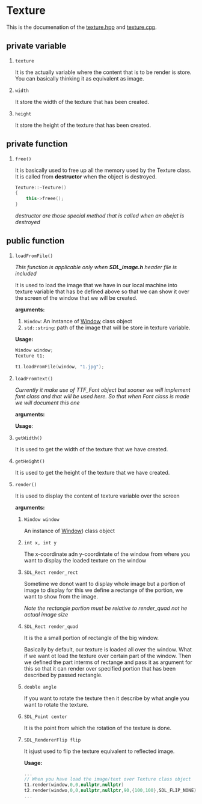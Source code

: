 # Texture

This is the documenation of the [texture.hpp](../include/headers/texture.hpp) and [texture.cpp](../include/headers/texture.hpp).

## private variable

1. `texture`

    It is the actually variable where the content that is to be render is store. You can basically thinking it as equivalent as image.

2. `width`

    It store the width of the texture that has been created.
3. `height`

    It store the height of the texture that has been created.

## private function

1. `free()`

    It is basically used to free up all the memory used by the Texture class.
    It is called from **destructor** when the object is destroyed.

    ```c++
    Texture::~Texture()
    {
        this->freee();
    }
    ```

    *destructor are those special method that is called when an obejct is destroyed*

## public function

1. `loadFromFile()`

    *This function is applicable only when **SDL\_image.h** header file is included*

    It is used to load the image that we have in our local machine into texture variable that has be defined above so that we can show it over the screen of the window that we will be created.

    **arguments:**

    1. `Window`: An instance of [Window](../include/headers/window.hpp) class object
    2. `std::string`: path of the image that will be store in texture variable.

    **Usage:**

    ```c++
    Window window;
    Texture t1;

    t1.loadFromFile(window, "1.jpg");
    ```

2. `loadFromText()`

    *Currently it make use of TTF_Font object but sooner we will implement font class and that will be used here.*
    *So that when Font class is made we will document this one*

    **arguments:**

    **Usage**:

3. `getWidth()`

    It is used to get the width of the texture that we have created.

4. `getHeight()`

    It is used to get the height of the texture that we have created.

5. `render()`

    It is used to display the content of texture variable over the screen

    **arguments:**

    1. `Window window`

        An instance of [Window](../include/headers/window.hpp)) class object

    2. `int x, int y`

        The x-coordinate adn y-coordintate of the window from where you want to display the loaded texture on the window

    3. `SDL_Rect render_rect`

        Sometime we donot want to display whole image but a portion of image to display for this we define a rectange of the portion, we want to show from the image.

        *Note the rectangle portion must be relative to render_quad not he actual image size*

    4. `SDL_Rect render_quad`

        It is the a small portion of rectangle of the big window.

        Basically by default, our texture is loaded all over the window.
        What if we want ot load the texture over certain part of the window.
        Then we defined the part interms of rectange and pass it as argument for this so that it can render over specified portion that has been described by passed rectangle.

    5. `double angle`

        If you want to rotate the texture then it describe by what angle you want to rotate the texture.

    6. `SDL_Point center`

        It is the point from which the rotation of the texture is done.

    7. `SDL_RendererFlip flip`

        It isjust used to flip the texture equivalent to reflected image.

        **Usage:**

        ```C++
        ...
        // When you have load the image/text over Texture class object
        t1.render(window,0,0,nullptr,nullptr)
        t2.render(windwo,0,0,nullptr,nullptr,90,{100,100},SDL_FLIP_NONE)
        ...
        ```
